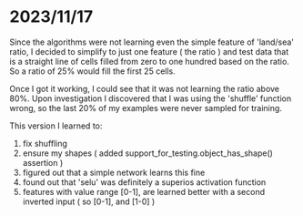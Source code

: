 2023/11/17
==========

Since the algorithms were not learning even the simple feature of 'land/sea' ratio,
I decided to simplify to just one feature ( the ratio ) and test data that is 
a straight line of cells filled from zero to one hundred based on the ratio.
So a ratio of 25% would fill the first 25 cells.

Once I got it working, I could see that it was not learning the ratio above 80%.
Upon investigation I discovered that I was using the 'shuffle' function wrong,
so the last 20% of my examples were never sampled for training.

This version I learned to:
1) fix shuffling
2) ensure my shapes ( added support_for_testing.object_has_shape() assertion )
3) figured out that a simple network learns this fine
4) found out that 'selu' was definitely a superios activation function
5) features with value range [0-1], are learned better with a second inverted input ( so [0-1], and [1-0] )
